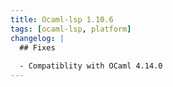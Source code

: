 ```yaml
---
title: Ocaml-lsp 1.10.6
tags: [ocaml-lsp, platform]
changelog: |
  ## Fixes
  
  - Compatiblity with OCaml 4.14.0
---
```


